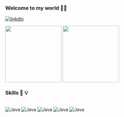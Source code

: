 ### Welcome to my world 🤙🤙
[![linkdin](https://img.shields.io/badge/LinkedIn-0077B5?style=for-the-badge&logo=linkedin&logoColor=white)](https://www.linkedin.com/in/pedroivoluz/)
<div>
  <img height=180 align="center" src="https://github-readme-stats.vercel.app/api?username=Trafl" />
  <img height=180 align="center" src="https://github-readme-stats.vercel.app/api/top-langs?username=Trafl&layout=compact&langs_count=8&card_width=320" />
<?div>

### Skills 🤖 💡
<div style="display: inline_block"><br>
    <img align="center"  alt="Java" src= "https://img.shields.io/badge/Java-ED8B00?style=for-the-badge&logo=openjdk&logoColor=white">
    <img align="center"  alt="Java" src= "https://img.shields.io/badge/Spring-6DB33F?style=for-the-badge&logo=spring&logoColor=white">
    <img align="center"  alt="Java" src= "https://img.shields.io/badge/MySQL-005C84?style=for-the-badge&logo=mysql&logoColor=white">
    <img align="center"  alt="Java" src= "https://img.shields.io/badge/MongoDB-4EA94B?style=for-the-badge&logo=mongodb&logoColor=white">
     <img align="center"  alt="Java" src= "https://img.shields.io/badge/rabbitmq-%23FF6600.svg?&style=for-the-badge&logo=rabbitmq&logoColor=white">
</div><br>
